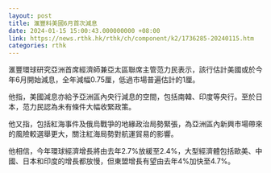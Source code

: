 ```yaml
---
layout: post
title: 滙豐料美國6月首次減息
date: 2024-01-15 15:00:43.000000000 +08:00
link: https://news.rthk.hk/rthk/ch/component/k2/1736285-20240115.htm
categories: rthk
---
```


滙豐環球研究亞洲首席經濟師兼亞太區聯席主管范力民表示，該行估計美國或於今年6月開始減息，全年減幅0.75厘，低過市場普遍估計的1厘。

他指，美國減息亦給予亞洲區內央行減息的空間，包括南韓、印度等央行。至於日本，范力民認為未有條件大幅收緊政策。

他又指，包括紅海事件及俄烏戰爭的地緣政治局勢緊張，為亞洲區內新興市場帶來的風險較選舉更大，關注紅海局勢對航運貿易的影響。

他相信，今年環球經濟增長將由去年2.7%放緩至2.4%，大型經濟體包括歐美、中國、日本和印度的增長都放慢，但東盟增長有望由去年4%加快至4.7%。
